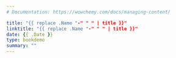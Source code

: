 ```yaml
---
# Documentation: https://wowchemy.com/docs/managing-content/

title: "{{ replace .Name "-" " " | title }}"
linktitle: "{{ replace .Name "-" " " | title }}"
date: {{ .Date }}
type: bookdemo
summary: ""
---
```

